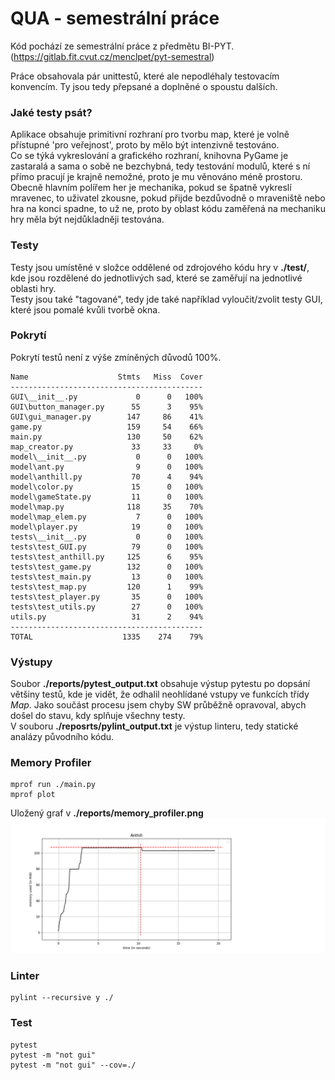 # QUA - semestrální práce

Kód pochází ze semestrální práce z předmětu BI-PYT. (https://gitlab.fit.cvut.cz/menclpet/pyt-semestral)

Práce obsahovala pár unittestů, které ale nepodléhaly testovacím konvencím.
Ty jsou tedy přepsané a doplněné o spoustu dalších. 

### Jaké testy psát? </br>
Aplikace obsahuje primitivní rozhraní pro tvorbu map, které je volně přístupné 'pro veřejnost', proto by mělo být intenzivně testováno.</br>
Co se týká vykreslování a grafického rozhraní, knihovna PyGame je zastaralá a sama o sobě ne bezchybná, tedy testování modulů, které s ní přímo pracují je krajně nemožné, proto je mu věnováno méně prostoru.
</br>
Obecně hlavním polířem her je mechanika, pokud se špatně vykreslí mravenec, to uživatel zkousne, pokud přijde bezdůvodně o mraveniště nebo hra na konci spadne, to už ne, proto by oblast kódu zaměřená na mechaniku hry měla být nejdůkladněji testována.

### Testy
Testy jsou umístěné v složce oddělené od zdrojového kódu hry v **./test/**, kde jsou rozdělené do jednotlivých sad, které se zaměřují na jednotlivé oblasti hry. </br>
Testy jsou také "tagované", tedy jde také například vyloučit/zvolit testy GUI, které jsou pomalé kvůli tvorbě okna.

### Pokrytí

Pokrytí testů není z výše zmíněných důvodů 100%.
```
Name                    Stmts   Miss  Cover
-------------------------------------------
GUI\__init__.py             0      0   100%
GUI\button_manager.py      55      3    95%
GUI\gui_manager.py        147     86    41%
game.py                   159     54    66%
main.py                   130     50    62%
map_creator.py             33     33     0%
model\__init__.py           0      0   100%
model\ant.py                9      0   100%
model\anthill.py           70      4    94%
model\color.py             15      0   100%
model\gameState.py         11      0   100%
model\map.py              118     35    70%
model\map_elem.py           7      0   100%
model\player.py            19      0   100%
tests\__init__.py           0      0   100%
tests\test_GUI.py          79      0   100%
tests\test_anthill.py     125      6    95%
tests\test_game.py        132      0   100%
tests\test_main.py         13      0   100%
tests\test_map.py         120      1    99%
tests\test_player.py       35      0   100%
tests\test_utils.py        27      0   100%
utils.py                   31      2    94%
-------------------------------------------
TOTAL                    1335    274    79%
```

### Výstupy
Soubor **./reports/pytest_output.txt** obsahuje výstup pytestu po dopsání většiny testů, kde je vidět, že odhalil neohlídané vstupy ve funkcích třídy *Map*. Jako součást procesu jsem chyby SW průběžně opravoval, abych došel do stavu, kdy splňuje všechny testy.</br>
V souboru **./reposrts/pylint_output.txt** je výstup linteru, tedy statické analázy původního kódu.

### Memory Profiler
    mprof run ./main.py
    mprof plot

Uložený graf v **./reports/memory_profiler.png**
![Memory Profiler](reports/memory_profiler.png)

### Linter
    pylint --recursive y ./

### Test
    pytest
    pytest -m "not gui"
    pytest -m "not gui" --cov=./